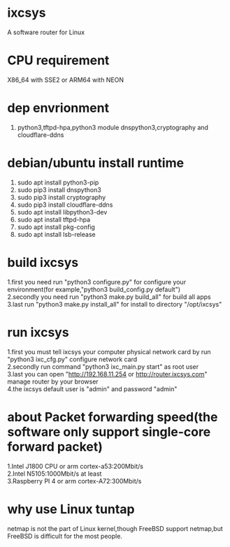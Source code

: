 # ixcsys
A software router for Linux   

# CPU requirement
X86_64 with SSE2 or ARM64 with NEON

# dep envrionment
1. python3,tftpd-hpa,python3 module dnspython3,cryptography and cloudflare-ddns


# debian/ubuntu install runtime
1. sudo apt install python3-pip
2. sudo pip3 install dnspython3
3. sudo pip3 install cryptography
4. sudo pip3 install cloudflare-ddns
5. sudo apt install libpython3-dev  
6. sudo apt install tftpd-hpa
7. sudo apt install pkg-config
8. sudo apt install lsb-release

# build ixcsys
1.first you need run "python3 configure.py" for configure your environment(for example,"python3 build_config.py default")    
2.secondly you need run "python3 make.py build_all" for build all apps
3.last run "python3 make.py install_all" for install to directory "/opt/ixcsys"    


# run ixcsys
1.first you must tell ixcsys your computer physical network card by run "python3 ixc_cfg.py" configure network card   
2.secondly run command "python3 ixc_main.py start" as root user   
3.last you can open "http://192.168.11.254 or http://router.ixcsys.com" manage router by your browser  
4.the ixcsys default user is "admin" and password "admin"

# about Packet forwarding speed(the software only support single-core forward packet)
1.Intel J1800 CPU or arm cortex-a53:200Mbit/s  
2.Intel N5105:1000Mbit/s at least  
3.Raspberry PI 4 or arm cortex-A72:300Mbit/s  

# why use Linux tuntap
netmap is not the part of Linux kernel,though FreeBSD support netmap,but FreeBSD is difficult for the most people.
